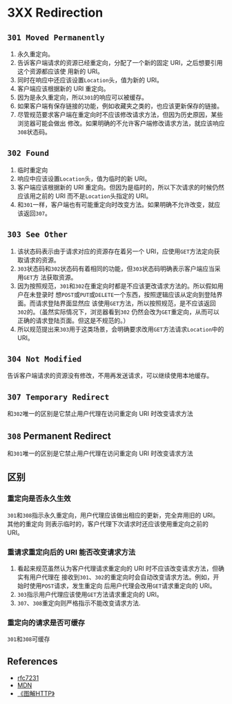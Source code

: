 # 3XX Redirection


## `301 Moved Permanently`
1. 永久重定向。
2. 告诉客户端请求的资源已经重定向，分配了一个新的固定 URI，之后想要引用这个资源都应该使
用新的 URI。
3. 同时在响应中还应该设置`Location`头，值为新的 URI。
4. 客户端应该根据新的 URI 重定向。
5. 因为是永久重定向，所以`301`的响应可以被缓存。
6. 如果客户端有保存链接的功能，例如收藏夹之类的，也应该更新保存的链接。
7. 尽管规范要求客户端在重定向时不应该修改请求方法，但因为历史原因，某些浏览器可能会做出
修改。如果明确的不允许客户端修改请求方法，就应该响应`308`状态码。


## `302 Found`
1. 临时重定向
2. 响应中应该设置`Location`头，值为临时的新 URI。
3. 客户端应该根据新的 URI 重定向。但因为是临时的，所以下次请求的时候仍然应该用之前的
URI 而不是`Location`头指定的 URI。
4. 和`301`一样，客户端也有可能重定向时改变方法。如果明确不允许改变，就应该返回`307`。


## `303 See Other`
1. 该状态码表示由于请求对应的资源存在着另一个 URI，应使用`GET`方法定向获取请求的资源。
2. `303`状态码和`302`状态码有着相同的功能，但`303`状态码明确表示客户端应当采用`GET`方
法获取资源。
3. 因为按照规范，`301`和`302`在重定向时都是不应该更改请求方法的。所以假如用户在未登录时
想`POST`或`PUT`或`DELETE`一个东西，按照逻辑应该从定向到登陆界面。而请求登陆界面显然应
该使用`GET`方法，所以按照规范，是不应该返回`302`的。（虽然实际情况下，浏览器看到`302`
仍然会改为`GET`重定向，从而可以正确的请求登陆页面。但这是不规范的。）
4. 所以规范提出来`303`用于这类场景，会明确要求改用`GET`方法请求`Location`中的 URI。


## `304 Not Modified`
告诉客户端请求的资源没有修改，不用再发送请求，可以继续使用本地缓存。


## `307 Temporary Redirect`
和`302`唯一的区别是它禁止用户代理在访问重定向 URI 时改变请求方法


## `308` Permanent Redirect
和`301`唯一的区别是它禁止用户代理在访问重定向 URI 时改变请求方法


## 区别
### 重定向是否永久生效
`301`和`308`指示永久重定向，用户代理应该做出相应的更新，完全弃用旧的 URI。其他的重定向
则表示临时的，客户代理下次请求时还应该使用重定向之前的 URI。

### 重请求重定向后的 URI 能否改变请求方法
1. 看起来规范虽然认为客户代理请求重定向的 URI 时不应该改变请求方法，但确实有用户代理在
接收到`301`、`302`的重定向时会自动改变请求方法。例如，开始时使用`POST`请求，发生重定向
后用户代理会改用`GET`请求重定向的 URI。
2. `303`指示用户代理应该使用`GET`方法请求重定向的 URI。
3. `307`、`308`重定向则严格指示不能改变请求方法.

### 重定向的请求是否可缓存
`301`和`308`可缓存


## References
* [rfc7231](https://tools.ietf.org/html/rfc7231)
* [MDN](https://developer.mozilla.org/en-US/docs/Web/HTTP/Status)
* [《图解HTTP》](http://www.ituring.com.cn/book/1229)
